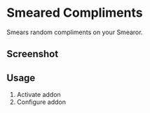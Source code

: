 # Smeared Compliments

Smears random compliments on your Smearor.

## Screenshot


## Usage

1. Activate addon
2. Configure addon
